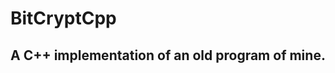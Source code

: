 # BitCryptCpp
A C++ implementation of an old program of mine.
------------------------------------------------------------
